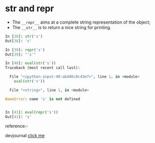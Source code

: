 # str and repr

- The `__repr__` aims at a complete string representation of the object;
- The `__str__` is to return a nice string for printing.

```python
In [38]: str('s')
Out[38]: 's'

In [39]: repr('s')
Out[39]: "'s'"

In [40]: eval(str('s'))
Traceback (most recent call last):

  File "<ipython-input-40-abd46c0c43e7>", line 1, in <module>
    eval(str('s'))

  File "<string>", line 1, in <module>

NameError: name 's' is not defined


In [41]: eval(repr('s'))
Out[41]: 's'
```

reference:- 

devjournal	[click me](https://www.journaldev.com/22460/python-str-repr-functions)

